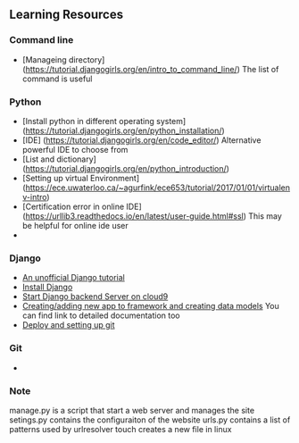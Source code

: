 ## Learning Resources

### Command line 
* [Manageing directory] (https://tutorial.djangogirls.org/en/intro_to_command_line/) The list of command is useful

### Python
* [Install python in different operating system] (https://tutorial.djangogirls.org/en/python_installation/)
* [IDE] (https://tutorial.djangogirls.org/en/code_editor/) Alternative powerful IDE to choose from
* [List and dictionary] (https://tutorial.djangogirls.org/en/python_introduction/)
* [Setting up virtual Environment] (https://ece.uwaterloo.ca/~agurfink/ece653/tutorial/2017/01/01/virtualenv-intro)
* [Certification error in online IDE] (https://urllib3.readthedocs.io/en/latest/user-guide.html#ssl) This may be helpful for online ide user
* 


### Django
* [An unofficial Django tutorial](https://tutorial.djangogirls.org/)
* [Install Django](https://tutorial.djangogirls.org/en/django_installation/)
* [Start Django backend Server on cloud9](https://tutorial.djangogirls.org/en/django_start_project/)
* [Creating/adding new app to framework and creating data models](https://tutorial.djangogirls.org/en/django_models/) You can find link to detailed documentation too
* [Deploy and setting up git](https://tutorial.djangogirls.org/en/deploy/)


### Git
* 



### Note
manage.py is a script that start a web server and manages the site
setings.py contains the configuraiton of the website
urls.py contains a list of patterns used by urlresolver
touch creates a new file in linux